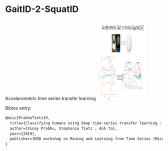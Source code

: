 # GaitID-2-SquatID
Accelerometric time series transfer learning 
<img src="GaitID2SquatID.png" width="155" height="255" />


Bibtex entry:
```latex
@misc{PrabhuTietz19,
  title={Classifying humans using Deep time-series transfer learning : accelerometric gait-cycles to gyroscopic squats},
  author={Vinay Prabhu, Stephanie Tietz , Anh Ta},
  year={2019},
  publisher={KDD workshop on Mining and Learning from Time Series (MiLeTS)}
}
```


